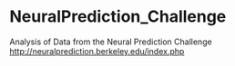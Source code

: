 # NeuralPrediction_Challenge
Analysis of Data from the Neural Prediction Challenge http://neuralprediction.berkeley.edu/index.php
